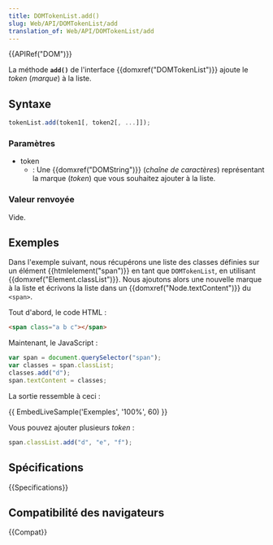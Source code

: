 ```yaml
---
title: DOMTokenList.add()
slug: Web/API/DOMTokenList/add
translation_of: Web/API/DOMTokenList/add
---
```


{{APIRef("DOM")}}

La méthode **`add()`** de l'interface {{domxref("DOMTokenList")}} ajoute le _token_ (_marque_) à la liste.

## Syntaxe

```js
tokenList.add(token1[, token2[, ...]]);
```

### Paramètres

- token
  - : Une {{domxref("DOMString")}} (_chaîne de caractères_) représentant la marque (_token_) que vous souhaitez ajouter à la liste.

### Valeur renvoyée

Vide.

## Exemples

Dans l'exemple suivant, nous récupérons une liste des classes définies sur un élément {{htmlelement("span")}} en tant que `DOMTokenList`, en utilisant {{domxref("Element.classList")}}. Nous ajoutons alors une nouvelle marque à la liste et écrivons la liste dans un  {{domxref("Node.textContent")}} du `<span>`.

Tout d'abord, le code HTML :

```html
<span class="a b c"></span>
```

Maintenant, le JavaScript :

```js
var span = document.querySelector("span");
var classes = span.classList;
classes.add("d");
span.textContent = classes;
```

La sortie ressemble à ceci :

{{ EmbedLiveSample('Exemples', '100%', 60) }}

Vous pouvez ajouter plusieurs _token_ :

```js
span.classList.add("d", "e", "f");
```

## Spécifications

{{Specifications}}

## Compatibilité des navigateurs

{{Compat}}
